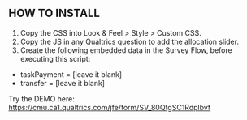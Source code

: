 <h2> HOW TO INSTALL</h2>

1. Copy the CSS into Look & Feel > Style > Custom CSS.
2. Copy the JS in any Qualtrics question to add the allocation slider.
3. Create the following embedded data in the Survey Flow, before executing this script:
- taskPayment = [leave it blank]
- transfer = [leave it blank]


Try the DEMO here: https://cmu.ca1.qualtrics.com/jfe/form/SV_80QtgSC1Rdplbvf
